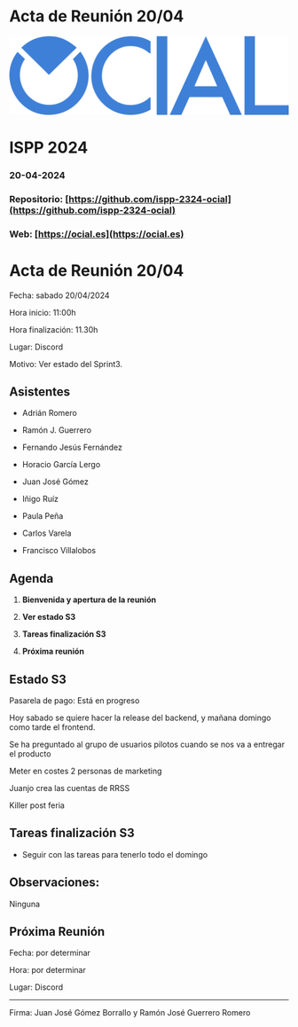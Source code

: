 # Acta de Reunión 20/04 

<MDXLayout>
  <img src="https://github.com/ispp-2324-ocial/KB/blob/main/assets/Texto_Ocial.png?raw=true" alt="Texto_Ocial" className="img-centered img-custom-height" />
</MDXLayout>

# ISPP 2024

### 20-04-2024

### Repositorio: [https://github.com/ispp-2324-ocial](https://github.com/ispp-2324-ocial)

### Web: [https://ocial.es](https://ocial.es)

# Acta de Reunión 20/04 

Fecha: sabado 20/04/2024 

Hora inicio: 11:00h 

Hora finalización: 11.30h 

Lugar: Discord 

Motivo: Ver estado del Sprint3. 

 

## Asistentes 

- Adrián Romero 

- Ramón J. Guerrero 

- Fernando Jesús Fernández 

- Horacio García Lergo 

- Juan José Gómez 

- Iñigo Ruíz 

- Paula Peña 

- Carlos Varela 

- Francisco Villalobos 

 

## Agenda 

1. **Bienvenida y apertura de la reunión** 

2. **Ver estado S3** 

3. **Tareas finalización S3** 

4. **Próxima reunión** 

  

 

## Estado S3 

Pasarela de pago: Está en progreso 

Hoy sabado se quiere hacer la release del backend, y mañana domingo como tarde el frontend. 

Se ha preguntado al grupo de usuarios pilotos cuando se nos va a entregar el producto 

Meter en costes 2 personas de marketing 

Juanjo crea las cuentas de RRSS 

Killer post feria 

## Tareas finalización S3 

 - Seguir con las tareas para tenerlo todo el domingo

 

## Observaciones: 

Ninguna 

 

## Próxima Reunión 

Fecha: por determinar 

Hora: por determinar 

Lugar: Discord 

 

--- 

 

Firma: Juan José Gómez Borrallo y Ramón José Guerrero Romero 

 